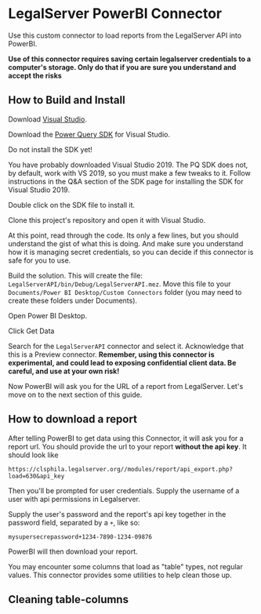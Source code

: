 

# LegalServer PowerBI Connector

Use this custom connector to load reports from the LegalServer API into PowerBI. 

**Use of this connector requires saving certain legalserver credentials to a computer's storage. Only do that if you are sure you understand and accept the risks**

## How to Build and Install

Download [Visual Studio](https://visualstudio.microsoft.com/downloads/). 

Download the [Power Query SDK](https://marketplace.visualstudio.com/items?itemName=Dakahn.PowerQuerySDK&ssr=false#qna) for Visual Studio.

Do not install the SDK yet!

You have probably downloaded Visual Studio 2019. The PQ SDK does not, by default, work with VS 2019, so you must make a few tweaks to it. Follow instructions in the Q&A section of the SDK page for installing the SDK for Visual Studio 2019. 

Double click on the SDK file to install it.

Clone this project's repository and open it with Visual Studio. 

At this point, read through the code. Its only a few lines, but you should understand the gist of what this is doing. And make sure you understand how it is managing secret credentials, so you can decide if this connector is safe for you to use. 

Build the solution. This will create the file: `LegalServerAPI/bin/Debug/LegalServerAPI.mez`. Move this file to your `Documents/Power BI Desktop/Custom Connectors` folder (you may need to create these folders under Documents).

Open Power BI Desktop.

Click Get Data

Search for the `LegalServerAPI` connector and select it. Acknowledge that this is a Preview connector. **Remember, using this connector is experimental, and could lead to exposing confidential client data. Be careful, and use at your own risk!** 

Now PowerBI will ask you for the URL of a report from LegalServer. Let's move on to the next section of this guide.

## How to download a report

After telling PowerBI to get data using this Connector, it will ask you for a report url. You should provide the url to your report **without the api key**. It should look like

```
https://clsphila.legalserver.org//modules/report/api_export.php?load=630&api_key
```

Then you'll be prompted for user credentials. Supply the username of a user with api permissions in Legalserver. 

Supply the user's password and the report's api key together in the password field, separated by a `+`, like so:

```
mysupersecrepassword+1234-7890-1234-09876
```

PowerBI will then download your report.

You may encounter some columns that load as "table" types, not regular values. This connector provides some utilities to help clean those up.

## Cleaning table-columns


